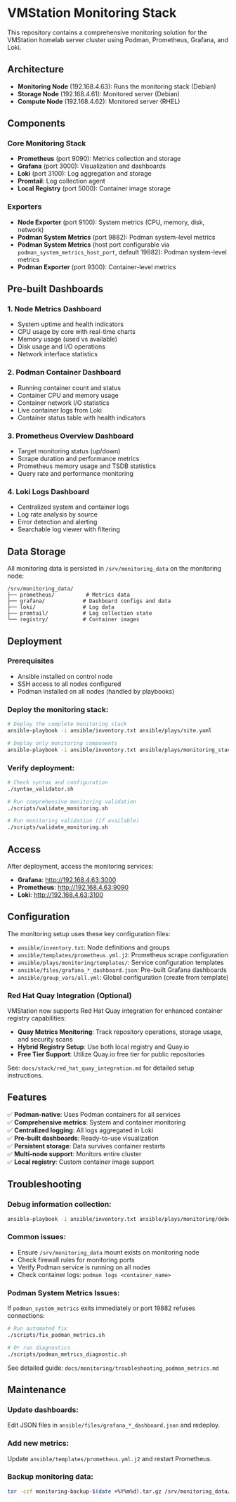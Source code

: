 # VMStation Monitoring Stack

This repository contains a comprehensive monitoring solution for the VMStation homelab server cluster using Podman, Prometheus, Grafana, and Loki.

## Architecture

- **Monitoring Node** (192.168.4.63): Runs the monitoring stack (Debian)
- **Storage Node** (192.168.4.61): Monitored server (Debian)  
- **Compute Node** (192.168.4.62): Monitored server (RHEL)

## Components

### Core Monitoring Stack
- **Prometheus** (port 9090): Metrics collection and storage
- **Grafana** (port 3000): Visualization and dashboards
- **Loki** (port 3100): Log aggregation and storage
- **Promtail**: Log collection agent
- **Local Registry** (port 5000): Container image storage

### Exporters
- **Node Exporter** (port 9100): System metrics (CPU, memory, disk, network)
- **Podman System Metrics** (port 9882): Podman system-level metrics
- **Podman System Metrics** (host port configurable via `podman_system_metrics_host_port`, default 19882): Podman system-level metrics
- **Podman Exporter** (port 9300): Container-level metrics

## Pre-built Dashboards

### 1. Node Metrics Dashboard
- System uptime and health indicators
- CPU usage by core with real-time charts
- Memory usage (used vs available) 
- Disk usage and I/O operations
- Network interface statistics

### 2. Podman Container Dashboard  
- Running container count and status
- Container CPU and memory usage
- Container network I/O statistics
- Live container logs from Loki
- Container status table with health indicators

### 3. Prometheus Overview Dashboard
- Target monitoring status (up/down)
- Scrape duration and performance metrics
- Prometheus memory usage and TSDB statistics
- Query rate and performance monitoring

### 4. Loki Logs Dashboard
- Centralized system and container logs
- Log rate analysis by source
- Error detection and alerting
- Searchable log viewer with filtering

## Data Storage

All monitoring data is persisted in `/srv/monitoring_data` on the monitoring node:

```
/srv/monitoring_data/
├── prometheus/          # Metrics data
├── grafana/            # Dashboard configs and data
├── loki/               # Log data
├── promtail/           # Log collection state
└── registry/           # Container images
```

## Deployment

### Prerequisites
- Ansible installed on control node
- SSH access to all nodes configured
- Podman installed on all nodes (handled by playbooks)

### Deploy the monitoring stack:

```bash
# Deploy the complete monitoring stack
ansible-playbook -i ansible/inventory.txt ansible/plays/site.yaml

# Deploy only monitoring components
ansible-playbook -i ansible/inventory.txt ansible/plays/monitoring_stack.yaml
```

### Verify deployment:

```bash
# Check syntax and configuration
./syntax_validator.sh

# Run comprehensive monitoring validation
./scripts/validate_monitoring.sh

# Run monitoring validation (if available)
./scripts/validate_monitoring.sh
```

## Access

After deployment, access the monitoring services:

- **Grafana**: http://192.168.4.63:3000
- **Prometheus**: http://192.168.4.63:9090
- **Loki**: http://192.168.4.63:3100

## Configuration

The monitoring setup uses these key configuration files:

- `ansible/inventory.txt`: Node definitions and groups
- `ansible/templates/prometheus.yml.j2`: Prometheus scrape configuration
- `ansible/plays/monitoring/templates/`: Service configuration templates
- `ansible/files/grafana_*_dashboard.json`: Pre-built Grafana dashboards
- `ansible/group_vars/all.yml`: Global configuration (create from template)

### Red Hat Quay Integration (Optional)

VMStation now supports Red Hat Quay integration for enhanced container registry capabilities:

- **Quay Metrics Monitoring**: Track repository operations, storage usage, and security scans
- **Hybrid Registry Setup**: Use both local registry and Quay.io
- **Free Tier Support**: Utilize Quay.io free tier for public repositories

See: `docs/stack/red_hat_quay_integration.md` for detailed setup instructions.

## Features

✅ **Podman-native**: Uses Podman containers for all services  
✅ **Comprehensive metrics**: System and container monitoring  
✅ **Centralized logging**: All logs aggregated in Loki  
✅ **Pre-built dashboards**: Ready-to-use visualization  
✅ **Persistent storage**: Data survives container restarts  
✅ **Multi-node support**: Monitors entire cluster  
✅ **Local registry**: Custom container image support

## Troubleshooting

### Debug information collection:
```bash
ansible-playbook -i ansible/inventory.txt ansible/plays/monitoring/debug_collect.yaml
```

### Common issues:
- Ensure `/srv/monitoring_data` mount exists on monitoring node
- Check firewall rules for monitoring ports
- Verify Podman service is running on all nodes
- Check container logs: `podman logs <container_name>`

### Podman System Metrics Issues:
If `podman_system_metrics` exits immediately or port 19882 refuses connections:
```bash
# Run automated fix
./scripts/fix_podman_metrics.sh

# Or run diagnostics
./scripts/podman_metrics_diagnostic.sh
```
See detailed guide: `docs/monitoring/troubleshooting_podman_metrics.md`

## Maintenance

### Update dashboards:
Edit JSON files in `ansible/files/grafana_*_dashboard.json` and redeploy.

### Add new metrics:
Update `ansible/templates/prometheus.yml.j2` and restart Prometheus.

### Backup monitoring data:
```bash
tar -czf monitoring-backup-$(date +%Y%m%d).tar.gz /srv/monitoring_data/
```